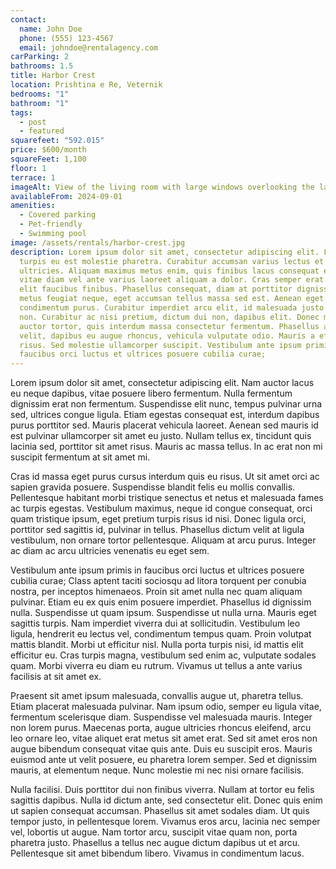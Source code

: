 ```yaml
---
contact:
  name: John Doe
  phone: (555) 123-4567
  email: johndoe@rentalagency.com
carParking: 2
bathrooms: 1.5
title: Harbor Crest
location: Prishtina e Re, Veternik
bedrooms: "1"
bathroom: "1"
tags:
  - post
  - featured
squarefeet: "592.015"
price: $600/month
squareFeet: 1,100
floor: 1
terrace: 1
imageAlt: View of the living room with large windows overlooking the lake
availableFrom: 2024-09-01
amenities:
  - Covered parking
  - Pet-friendly
  - Swimming pool
image: /assets/rentals/harbor-crest.jpg
description: Lorem ipsum dolor sit amet, consectetur adipiscing elit. Fusce ac
  turpis eu est molestie pharetra. Curabitur accumsan varius lectus et
  ultricies. Aliquam maximus metus enim, quis finibus lacus consequat et. Nulla
  vitae diam vel ante varius laoreet aliquam a dolor. Cras semper erat vitae
  elit faucibus finibus. Phasellus consequat, diam at porttitor dignissim, ante
  metus feugiat neque, eget accumsan tellus massa sed est. Aenean eget
  condimentum purus. Curabitur imperdiet arcu elit, id malesuada justo aliquam
  non. Curabitur ac nisi pretium, dictum dui non, dapibus elit. Donec molestie
  auctor tortor, quis interdum massa consectetur fermentum. Phasellus arcu
  velit, dapibus eu augue rhoncus, vehicula vulputate odio. Mauris a efficitur
  risus. Sed molestie ullamcorper suscipit. Vestibulum ante ipsum primis in
  faucibus orci luctus et ultrices posuere cubilia curae;
---
```


Lorem ipsum dolor sit amet, consectetur adipiscing elit. Nam auctor lacus eu neque dapibus, vitae posuere libero fermentum. Nulla fermentum dignissim erat non fermentum. Suspendisse elit nunc, tempus pulvinar urna sed, ultrices congue ligula. Etiam egestas consequat est, interdum dapibus purus porttitor sed. Mauris placerat vehicula laoreet. Aenean sed mauris id est pulvinar ullamcorper sit amet eu justo. Nullam tellus ex, tincidunt quis lacinia sed, porttitor sit amet risus. Mauris ac massa tellus. In ac erat non mi suscipit fermentum at sit amet mi.

Cras id massa eget purus cursus interdum quis eu risus. Ut sit amet orci ac sapien gravida posuere. Suspendisse blandit felis eu mollis convallis. Pellentesque habitant morbi tristique senectus et netus et malesuada fames ac turpis egestas. Vestibulum maximus, neque id congue consequat, orci quam tristique ipsum, eget pretium turpis risus id nisi. Donec ligula orci, porttitor sed sagittis id, pulvinar in tellus. Phasellus dictum velit at ligula vestibulum, non ornare tortor pellentesque. Aliquam at arcu purus. Integer ac diam ac arcu ultricies venenatis eu eget sem.

Vestibulum ante ipsum primis in faucibus orci luctus et ultrices posuere cubilia curae; Class aptent taciti sociosqu ad litora torquent per conubia nostra, per inceptos himenaeos. Proin sit amet nulla nec quam aliquam pulvinar. Etiam eu ex quis enim posuere imperdiet. Phasellus id dignissim nulla. Suspendisse ut quam ipsum. Suspendisse ut nulla urna. Mauris eget sagittis turpis. Nam imperdiet viverra dui at sollicitudin. Vestibulum leo ligula, hendrerit eu lectus vel, condimentum tempus quam. Proin volutpat mattis blandit. Morbi ut efficitur nisl. Nulla porta turpis nisi, id mattis elit efficitur eu. Cras turpis magna, vestibulum sed enim ac, vulputate sodales quam. Morbi viverra eu diam eu rutrum. Vivamus ut tellus a ante varius facilisis at sit amet ex.

Praesent sit amet ipsum malesuada, convallis augue ut, pharetra tellus. Etiam placerat malesuada pulvinar. Nam ipsum odio, semper eu ligula vitae, fermentum scelerisque diam. Suspendisse vel malesuada mauris. Integer non lorem purus. Maecenas porta, augue ultricies rhoncus eleifend, arcu leo ornare leo, vitae aliquet erat metus sit amet erat. Sed sit amet eros non augue bibendum consequat vitae quis ante. Duis eu suscipit eros. Mauris euismod ante ut velit posuere, eu pharetra lorem semper. Sed et dignissim mauris, at elementum neque. Nunc molestie mi nec nisi ornare facilisis.

Nulla facilisi. Duis porttitor dui non finibus viverra. Nullam at tortor eu felis sagittis dapibus. Nulla id dictum ante, sed consectetur elit. Donec quis enim ut sapien consequat accumsan. Phasellus sit amet sodales diam. Ut quis tempor justo, in pellentesque lorem. Vivamus eros arcu, lacinia nec semper vel, lobortis ut augue. Nam tortor arcu, suscipit vitae quam non, porta pharetra justo. Phasellus a tellus nec augue dictum dapibus ut et arcu. Pellentesque sit amet bibendum libero. Vivamus in condimentum lacus.
